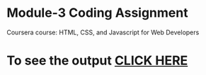 

# Module-3 Coding Assignment

Coursera course: HTML, CSS, and Javascript for Web Developers

# To see the output [CLICK HERE](https://sharadashenoy18.github.io/mod3/)

